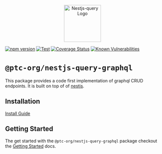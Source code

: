 <p align="center">
  <a href="https://tripss.github.io/nestjs-query" target="blank"><img src="https://tripss.github.io/nestjs-query/img/logo.svg" width="120" alt="Nestjs-query Logo" /></a>
</p>

[![npm version](https://img.shields.io/npm/v/@ptc-org/nestjs-query-graphql.svg)](https://www.npmjs.org/package/@ptc-org/nestjs-query-graphql)
[![Test](https://github.com/tripss/nestjs-query/workflows/Test/badge.svg?branch=master)](https://github.com/tripss/nestjs-query/actions?query=workflow%3ATest+and+branch%3Amaster+)
[![Coverage Status](https://coveralls.io/repos/github/tripss/nestjs-query/badge.svg?branch=master)](https://coveralls.io/github/tripss/nestjs-query?branch=master)
[![Known Vulnerabilities](https://snyk.io/test/github/tripss/nestjs-query/badge.svg?targetFile=packages/query-graphql/package.json)](https://snyk.io/test/github/tripss/nestjs-query?targetFile=packages/query-graphql/package.json)

# `@ptc-org/nestjs-query-graphql`

This package provides a code first implementation of graphql CRUD endpoints. It is built on top of of [nestjs](https://nestjs.com/). 

## Installation

[Install Guide](https://tripss.github.io/nestjs-query/docs/introduction/install)

## Getting Started

The get started with the `@ptc-org/nestjs-query-graphql` package checkout the [Getting Started](https://tripss.github.io/nestjs-query/docs/graphql/getting-started) docs.


